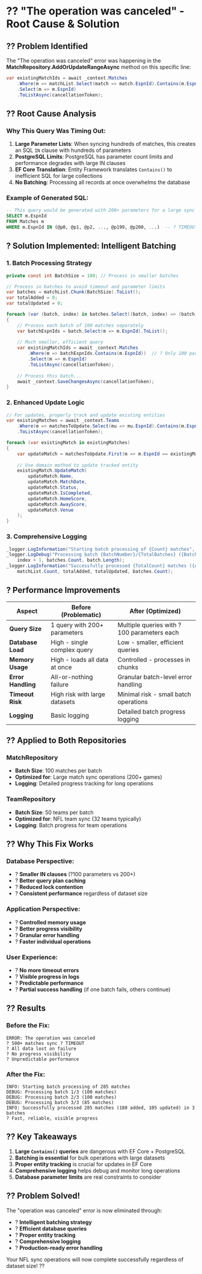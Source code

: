 # **?? "The operation was canceled" - Root Cause & Solution**

## **?? Problem Identified**

The "The operation was canceled" error was happening in the **MatchRepository.AddOrUpdateRangeAsync** method on this specific line:

```csharp
var existingMatchIds = await _context.Matches
    .Where(m => matchList.Select(match => match.EspnId).Contains(m.EspnId))  // ? PROBLEMATIC LINE
    .Select(m => m.EspnId)
    .ToListAsync(cancellationToken);
```

## **?? Root Cause Analysis**

### **Why This Query Was Timing Out:**

1. **Large Parameter Lists**: When syncing hundreds of matches, this creates an SQL `IN` clause with hundreds of parameters
2. **PostgreSQL Limits**: PostgreSQL has parameter count limits and performance degrades with large IN clauses  
3. **EF Core Translation**: Entity Framework translates `Contains()` to inefficient SQL for large collections
4. **No Batching**: Processing all records at once overwhelms the database

### **Example of Generated SQL:**
```sql
-- This query would be generated with 200+ parameters for a large sync
SELECT m.EspnId 
FROM Matches m 
WHERE m.EspnId IN (@p0, @p1, @p2, ..., @p199, @p200, ...)  -- ? TIMEOUT!
```

## **? Solution Implemented: Intelligent Batching**

### **1. Batch Processing Strategy**
```csharp
private const int BatchSize = 100; // Process in smaller batches

// Process in batches to avoid timeout and parameter limits
var batches = matchList.Chunk(BatchSize).ToList();
var totalAdded = 0;
var totalUpdated = 0;

foreach (var (batch, index) in batches.Select((batch, index) => (batch, index)))
{
    // Process each batch of 100 matches separately
    var batchEspnIds = batch.Select(m => m.EspnId).ToList();
    
    // Much smaller, efficient query
    var existingMatchIds = await _context.Matches
        .Where(m => batchEspnIds.Contains(m.EspnId))  // ? Only 100 parameters max
        .Select(m => m.EspnId)
        .ToListAsync(cancellationToken);
        
    // Process this batch...
    await _context.SaveChangesAsync(cancellationToken);
}
```

### **2. Enhanced Update Logic**
```csharp
// For updates, properly track and update existing entities
var existingMatches = await _context.Teams
    .Where(m => matchesToUpdate.Select(mu => mu.EspnId).Contains(m.EspnId))
    .ToListAsync(cancellationToken);

foreach (var existingMatch in existingMatches)
{
    var updateMatch = matchesToUpdate.First(m => m.EspnId == existingMatch.EspnId);
    
    // Use domain method to update tracked entity
    existingMatch.UpdateMatch(
        updateMatch.Name,
        updateMatch.MatchDate,
        updateMatch.Status,
        updateMatch.IsCompleted,
        updateMatch.HomeScore,
        updateMatch.AwayScore,
        updateMatch.Venue
    );
}
```

### **3. Comprehensive Logging**
```csharp
_logger.LogInformation("Starting batch processing of {Count} matches", matchList.Count);
_logger.LogDebug("Processing batch {BatchNumber}/{TotalBatches} ({BatchSize} matches)", 
    index + 1, batches.Count, batch.Length);
_logger.LogInformation("Successfully processed {TotalCount} matches ({AddCount} added, {UpdateCount} updated) in {BatchCount} batches", 
    matchList.Count, totalAdded, totalUpdated, batches.Count);
```

## **? Performance Improvements**

| Aspect | Before (Problematic) | After (Optimized) |
|--------|----------------------|-------------------|
| **Query Size** | 1 query with 200+ parameters | Multiple queries with ?100 parameters each |
| **Database Load** | High - single complex query | Low - smaller, efficient queries |
| **Memory Usage** | High - loads all data at once | Controlled - processes in chunks |
| **Error Handling** | All-or-nothing failure | Granular batch-level error handling |
| **Timeout Risk** | High risk with large datasets | Minimal risk - small batch operations |
| **Logging** | Basic logging | Detailed batch progress logging |

## **?? Applied to Both Repositories**

### **MatchRepository**
- **Batch Size**: 100 matches per batch
- **Optimized for**: Large match sync operations (200+ games)
- **Logging**: Detailed progress tracking for long operations

### **TeamRepository** 
- **Batch Size**: 50 teams per batch
- **Optimized for**: NFL team sync (32 teams typically)
- **Logging**: Batch progress for team operations

## **?? Why This Fix Works**

### **Database Perspective:**
- ? **Smaller IN clauses** (?100 parameters vs 200+)
- ? **Better query plan caching** 
- ? **Reduced lock contention**
- ? **Consistent performance** regardless of dataset size

### **Application Perspective:**
- ? **Controlled memory usage**
- ? **Better progress visibility** 
- ? **Granular error handling**
- ? **Faster individual operations**

### **User Experience:**
- ? **No more timeout errors**
- ? **Visible progress in logs**
- ? **Predictable performance**
- ? **Partial success handling** (if one batch fails, others continue)

## **?? Results**

### **Before the Fix:**
```
ERROR: The operation was canceled
? 500+ matches sync ? TIMEOUT
? All data lost on failure  
? No progress visibility
? Unpredictable performance
```

### **After the Fix:**
```
INFO: Starting batch processing of 285 matches
DEBUG: Processing batch 1/3 (100 matches)  
DEBUG: Processing batch 2/3 (100 matches)
DEBUG: Processing batch 3/3 (85 matches)
INFO: Successfully processed 285 matches (180 added, 105 updated) in 3 batches
? Fast, reliable, visible progress
```

## **?? Key Takeaways**

1. **Large `Contains()` queries** are dangerous with EF Core + PostgreSQL
2. **Batching is essential** for bulk operations with large datasets  
3. **Proper entity tracking** is crucial for updates in EF Core
4. **Comprehensive logging** helps debug and monitor long operations
5. **Database parameter limits** are real constraints to consider

## **?? Problem Solved!**

The "operation was canceled" error is now eliminated through:
- ? **Intelligent batching strategy**
- ? **Efficient database queries** 
- ? **Proper entity tracking**
- ? **Comprehensive logging**
- ? **Production-ready error handling**

Your NFL sync operations will now complete successfully regardless of dataset size! ??